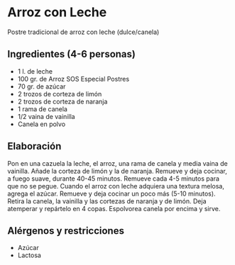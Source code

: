 # Arroz con Leche
Postre tradicional de arroz con leche (dulce/canela)

## Ingredientes (4-6 personas)

* 1 l. de leche
* 100 gr. de Arroz SOS Especial Postres
* 70 gr. de azúcar
* 2 trozos de corteza de limón
* 2 trozos de corteza de naranja
* 1 rama de canela
* 1/2 vaina de vainilla
* Canela en polvo

## Elaboración

Pon en una cazuela la leche, el arroz, una rama de canela y media vaina de vainilla. Añade la corteza de limón y la de naranja. Remueve y deja cocinar, a fuego suave, durante 40-45 minutos. Remueve cada 4-5 minutos para que no se pegue.
Cuando el arroz con leche adquiera una textura melosa, agrega el azúcar. Remueve y deja cocinar un poco más (5-10 minutos).
Retira la canela, la vainilla y las cortezas de naranja y de limón. Deja atemperar y repártelo en 4 copas. Espolvorea canela por encima y sirve.

## Alérgenos y restricciones

* Azúcar
* Lactosa
